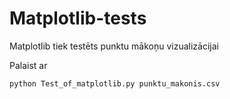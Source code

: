 # Matplotlib-tests
Matplotlib tiek testēts punktu mākoņu vizualizācijai

Palaist ar
```cmd
python Test_of_matplotlib.py punktu_makonis.csv
```
